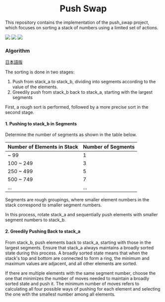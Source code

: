 <h1 align="center">Push Swap</h1>
<p>This repository contains the implementation of the push_swap project, which focuses on sorting a stack of numbers using a limited set of actions.</p>
<img src="https://img.shields.io/badge/norminette-passing-success"/> <img src="https://img.shields.io/badge/leaks-none-success" /> <img src="https://img.shields.io/badge/bonus-included-success"/>

### Algorithm
[日本語版](/README-ja.md)

The sorting is done in two stages:

1. Push from stack_a to stack_b, dividing into segments according to the value of the elements.
2. Greedily push from stack_b back to stack_a, starting with the largest segments

First, a rough sort is performed, followed by a more precise sort in the second stage.

#### 1. Pushing to stack_b in Segments
Determine the number of segments as shown in the table below.

| Number of Elements in Stack | Number of Segments |
| ---- | ---- |
| ~ 99 | 1 |
| 100 ~ 249 | 3 |
| 250 ~ 499 | 5 |
| 500 ~ 749 | 7 |
| ... | ... |

Segments are rough groupings, where smaller element numbers in the stack correspond to smaller segment numbers.

In this process, rotate stack_a and sequentially push elements with smaller segment numbers to stack_b.

#### 2. Greedily Pushing Back to stack_a
From stack_b, push elements back to stack_a, starting with those in the largest segments. Ensure that stack_a always maintains a broadly sorted state during this process. A broadly sorted state means that when the stack's top and bottom are connected to form a ring, the minimum and maximum values are adjacent, and all other elements are sorted.

If there are multiple elements with the same segment number, choose the one that minimizes the number of moves needed to maintain a broadly sorted state and push it. The minimum number of moves refers to calculating all four possible ways of pushing for each element and selecting the one with the smallest number among all elements.
